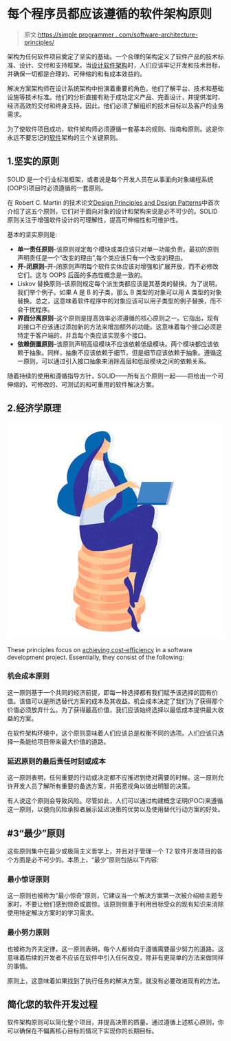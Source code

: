 # 每个程序员都应该遵循的软件架构原则

> 原文:[https://simple programmer . com/software-architecture-principles/](https://simpleprogrammer.com/software-architecture-principles/)

架构为任何软件项目奠定了坚实的基础。一个合理的架构定义了软件产品的技术标准、设计、交付和支持框架。当[设计软件架构](https://simpleprogrammer.com/software-architecture-decisions/)时，人们应该牢记开发和技术目标，并确保一切都是合理的、可伸缩的和有成本效益的。

解决方案架构师在设计系统架构中扮演着重要的角色，他们了解平台、技术和基础设施等技术标准。他们的分析直接有助于成功定义产品、完善设计，并提供准时、经济高效的交付和终身支持。因此，他们必须了解组织的技术目标以及客户的业务需求。

为了使软件项目成功，软件架构师必须遵循一套基本的规则、指南和原则。这是你永远不要忘记的[软件](http://www.amazon.com/exec/obidos/ASIN/0201633612/makithecompsi-20)架构的三个关键原则。

## 1.坚实的原则

SOLID 是一个行业标准框架，或者说是每个开发人员在从事面向对象编程系统(OOPS)项目时必须遵循的一套原则。

在 Robert C. Martin 的技术论文[Design Principles and Design Patterns](https://web.archive.org/web/20150906155800/http:/www.objectmentor.com/resources/articles/Principles_and_Patterns.pdf)中首次介绍了这五个原则，它们对于面向对象的设计和架构来说是必不可少的。SOLID 原则关注于增强软件设计的可理解性，提高可伸缩性和可维护性。

基本的坚实原则是:

*   **单一责任原则**–该原则规定每个模块或类应该只对单一功能负责。最初的原则声明责任是一个“改变的理由”,每个类应该只有一个改变的理由。
*   **开-闭原则**–开-闭原则声明每个软件实体应该对增强和扩展开放，而不必修改它们。这与 OOPS 后面的多态性概念是一致的。
*   Liskov 替换原则–该原则规定每个派生类都应该是其基类的替换。为了说明，我们举个例子。如果 A 是 B 的子类，那么 B 类型的对象可以用 A 类型的对象替换。总之，这意味着软件程序中的对象应该可以用子类型的例子替换，而不会干扰程序。
*   **界面分离原则**–这个原则是提高效率必须遵循的核心原则之一。它指出，现有的接口不应该通过添加新的方法来增加额外的功能。这意味着每个接口必须是特定于客户端的，并且每个类应该实现多个接口。
*   **依赖倒置原则**–该原则声明高级模块不应该依赖低级模块。两个模块都应该依赖于抽象。同样，抽象不应该依赖于细节，但是细节应该依赖于抽象。遵循这一原则，可以通过引入接口抽象来消除高层和低层模块之间的依赖关系。

随着持续的使用和遵循指导方针，SOLID——所有五个原则一起——将给出一个可伸缩的、可修改的、可测试的和可重用的软件解决方案。

## 2.经济学原理

![](img/05892ba95add36535fc3a6db6cfde39b.png)

These principles focus on [achieving cost-efficiency](http://doras.dcu.ie/16730/1/Improving_Software_Development_Process_through_Economic_Mechanism_Design.pdf) in a software development project. Essentially, they consist of the following:

### 机会成本原则

这一原则基于一个共同的经济前提，即每一种选择都有我们赋予该选择的固有价值。该值可以是所选替代方案的成本及其收益。机会成本决定了我们为了获得那个价值必须放弃什么。为了获得最高价值，我们应该始终选择以最低成本提供最大收益的方案。

在软件架构环境中，这个原则意味着人们应该总是权衡不同的选项。人们应该只选择一条能给项目带来最大价值的道路。

### 延迟原则的最后责任时刻或成本

这一原则表明，任何重要的行动或决定都不应推迟到绝对需要的时候。这一原则允许开发人员了解所有重要的备选方案，并拓宽视角以做出明智的决策。

有人说这个原则会导致风险。尽管如此，人们可以通过构建概念证明(POC)来遵循这一原则，以便向风险承担者展示延迟决策的优势以及使用替代行动方案的好处。

## #3“最少”原则

这些原则集中在最少或极简主义哲学上，并且对于管理一个 T2 软件开发项目的各个方面是必不可少的。本质上，“最少”原则包括以下内容:

### 最小惊讶原则

这一原则也被称为“最小惊奇”原则，它建议当一个解决方案第一次被介绍给主题专家时，不要让他们感到惊奇或震惊。该原则侧重于利用目标受众的现有知识来消除使用特定解决方案时的学习需求。

### 最小努力原则

也被称为齐夫定律，这一原则表明，每个人都倾向于遵循需要最少努力的道路。这意味着后续的开发者不应该在软件中引入任何改变，除非有更简单的方法来做同样的事情。

原则上，这意味着如果找到了执行任务的解决方案，就没有必要改进现有的方法。

## 简化您的软件开发过程

软件架构原则可以简化整个项目，并提高决策的质量。通过遵循上述核心原则，你可以确保在不偏离核心目标的情况下实现你的长期目标。